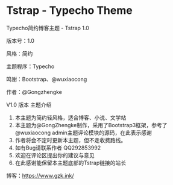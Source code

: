 # Tstrap - Typecho Theme
Typecho简约博客主题 - Tstrap 1.0

版本号：1.0

风格：简约

主题程序：Typecho

鸣谢：Bootstrap、@wuxiaocong

作者：@Gongzhengke

V1.0 版本 主题介绍
1. 本主题为简约轻风格，适合博客、小说、文学站
2. 本主题为@GongZhengke制作，采用了Bootstrap3框架，参考了@wuxiaocong admin主题评论模块的源码，在此表示感谢
3. 作者将会不定时更新本主题，但不走收费路线。
4. 如有Bug请联系作者 QQ292853992
5. 欢迎在评论区提出你的建议与意见
6. 在此感谢能保留本主题底部的Tstrap链接的站长

博客：https://www.gzk.ink/
